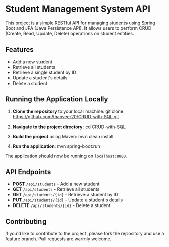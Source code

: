# Student Management System API

This project is a simple RESTful API for managing students using Spring Boot and JPA (Java Persistence API). It allows users to perform CRUD (Create, Read, Update, Delete) operations on student entities.

## Features

- Add a new student
- Retrieve all students
- Retrieve a single student by ID
- Update a student's details
- Delete a student

## Running the Application Locally

1. **Clone the repository** to your local machine:
git clone https://github.com/thanveer20/CRUD-with-SQL.git

2. **Navigate to the project directory**:
cd CRUD-with-SQL

3. **Build the project** using Maven:
mvn clean install

4. **Run the application**:
mvn spring-boot:run

The application should now be running on `localhost:8080`.

## API Endpoints

- **POST** `/api/students` - Add a new student
- **GET** `/api/students` - Retrieve all students
- **GET** `/api/students/{id}` - Retrieve a student by ID
- **PUT** `/api/students/{id}` - Update a student's details
- **DELETE** `/api/students/{id}` - Delete a student

## Contributing

If you'd like to contribute to the project, please fork the repository and use a feature branch. Pull requests are warmly welcome.
